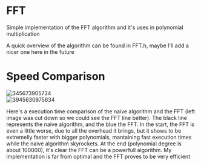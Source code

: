 # FFT
Simple implementation of the FFT algorithm and it's uses in polynomial multiplication

A quick overview of the algorithm can be found in FFT.h, maybe I'll add a nicer one here in the future

# Speed Comparison
![345673905734](https://github.com/joaovmeyer/FFT/assets/144701021/325d3b57-2dec-4a29-97cf-ae4621043d80)    
![3945630975634](https://github.com/joaovmeyer/FFT/assets/144701021/bb794dd3-4d0e-46ec-b991-89179f205719)

Here's a execution time comparison of the naive algorithm and the FFT (left image was cut down so we could see the FFT line better). The black line represents the naive algorithm, and the blue the FFT. In the start, the FFT is even a little worse, due to all the overhead it brings, but it shows to be extremelly faster with bigger polynomials, mantaining fast execution times while the naive algorithm skyrockets. At the end (polynomial degree is about 100000), it's clear the FFT can be a powerfull algorithm. My implementation is far from optimal and the FFT proves to be very efficient
